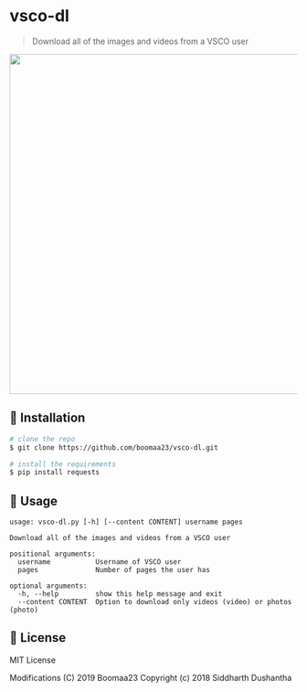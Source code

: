 # vsco-dl
> Download all of the images and videos from a VSCO user

<p align="center">
<a href="https://asciinema.org/a/196264">
<img src="https://asciinema.org/a/196264.png" width="595px" height="auto">
</a>
</p>

## :floppy_disk: Installation

```bash
# clone the repo
$ git clone https://github.com/boomaa23/vsco-dl.git

# install the requirements
$ pip install requests
```

## :hammer: Usage
```
usage: vsco-dl.py [-h] [--content CONTENT] username pages

Download all of the images and videos from a VSCO user

positional arguments:
  username           Username of VSCO user
  pages              Number of pages the user has

optional arguments:
  -h, --help         show this help message and exit
  --content CONTENT  Option to download only videos (video) or photos (photo)

```

## :scroll: License
MIT License

Modifications (C) 2019 Boomaa23
Copyright (c) 2018 Siddharth Dushantha
